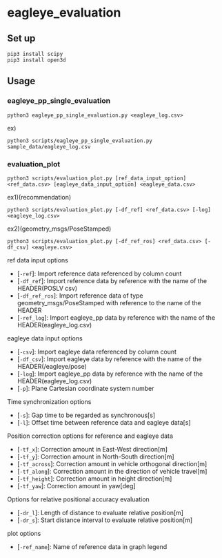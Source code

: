 # eagleye_evaluation

## Set up
```
pip3 install scipy
pip3 install open3d
```

## Usage
### eagleye_pp_single_evaluation
```
python3 eagleye_pp_single_evaluation.py <eagleye_log.csv>
```

ex)
```
python3 scripts/eagleye_pp_single_evaluation.py sample_data/eagleye_log.csv
```

### evaluation_plot
```
python3 scripts/evaluation_plot.py [ref_data_input_option] <ref_data.csv> [eagleye_data_input_option] <eagleye_data.csv>
```

ex1)(recommendation)
```
python3 scripts/evaluation_plot.py [-df_ref] <ref_data.csv> [-log] <eagleye_log.csv>
```

ex2)(geometry_msgs/PoseStamped)
```
python3 scripts/evaluation_plot.py [-df_ref_ros] <ref_data.csv> [-df_csv] <eagleye.csv>
```

ref data input options
* [`-ref`]: Import reference data referenced by column count
* [`-df_ref`]: Import reference data by reference with the name of the HEADER(POSLV csv)
* [`-df_ref_ros`]: Import reference data of type geometry_msgs/PoseStamped with reference to the name of the HEADER
* [`-ref_log`]: Import eagleye_pp data by reference with the name of the HEADER(eagleye_log.csv)

eagleye data input options
* [`-csv`]: Import eagleye data referenced by column count
* [`-df_csv`]: Import eagleye data by reference with the name of the HEADER(/eagleye/pose)
* [`-log`]: Import eagleye_pp data by reference with the name of the HEADER(eagleye_log.csv)
* [`-p`]: Plane Cartesian coordinate system number

Time synchronization options
* [`-s`]: Gap time to be regarded as synchronous[s]
* [`-l`]: Offset time between reference data and eagleye data[s]

Position correction options for reference and eagleye data
* [`-tf_x`]: Correction amount in East-West direction[m]
* [`-tf_y`]: Correction amount in North-South direction[m]
* [`-tf_across`]: Correction amount in vehicle orthogonal direction[m]
* [`-tf_along`]: Correction amount in the direction of vehicle travel[m]
* [`-tf_height`]: Correction amount in height direction[m]
* [`-tf_yaw`]: Correction amount in yaw[deg]

Options for relative positional accuracy evaluation
* [`-dr_l`]: Length of distance to evaluate relative position[m]
* [`-dr_s`]: Start distance interval to evaluate relative position[m]

plot options
* [`-ref_name`]: Name of reference data in graph legend

